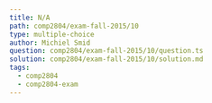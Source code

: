 ```yaml
---
title: N/A
path: comp2804/exam-fall-2015/10
type: multiple-choice
author: Michiel Smid
question: comp2804/exam-fall-2015/10/question.ts
solution: comp2804/exam-fall-2015/10/solution.md
tags:
  - comp2804
  - comp2804-exam
---
```

